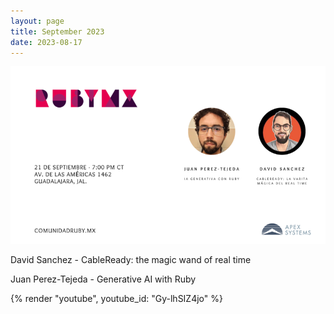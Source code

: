```yaml
---
layout: page
title: September 2023
date: 2023-08-17
---
```


![](/images/eventos/septiembre_2023/segundo_anuncio.png)

David Sanchez - CableReady: the magic wand of real time

Juan Perez-Tejeda - Generative AI with Ruby

{% render "youtube", youtube_id: "Gy-lhSIZ4jo" %}

